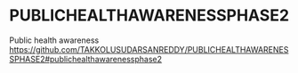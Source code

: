 # PUBLICHEALTHAWARENESSPHASE2
Public health awareness 
https://github.com/TAKKOLUSUDARSANREDDY/PUBLICHEALTHAWARENESSPHASE2#publichealthawarenessphase2
